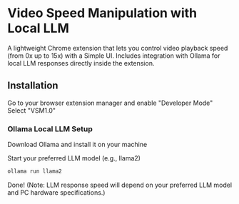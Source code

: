 # Video Speed Manipulation with Local LLM

A lightweight Chrome extension that lets you control video playback speed (from 0x up to 15x) with a Simple UI.
Includes integration with Ollama for local LLM responses directly inside the extension.

## Installation
Go to your browser extension manager and enable "Developer Mode"
Select "VSM1.0"

### Ollama Local LLM Setup
Download Ollama
 and install it on your machine

Start your preferred LLM model
(e.g., llama2)
```bash
ollama run llama2
```

Done!
(Note: LLM response speed will depend on your preferred LLM model and PC hardware specifications.)
